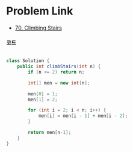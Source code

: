 # Problem Link
- [70. Climbing Stairs](https://leetcode.com/problems/climbing-stairs/)


#### 코드

```java

class Solution {
    public int climbStairs(int n) {
        if (n <= 2) return n;

        int[] men = new int[n];

        men[0] = 1;
        men[1] = 2;

        for (int i = 2; i < n; i++) {
            men[i] = men[i - 1] + men[i - 2];
        }

        return men[n-1];
    }
}

```
